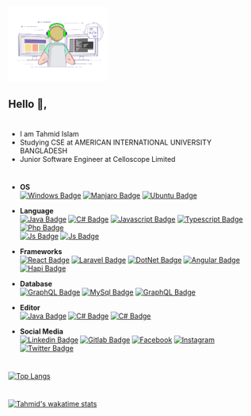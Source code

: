 
<img width="40%" src="coding-freak.gif">

## Hello 👋,

#
- I am Tahmid Islam 
- Studying CSE at AMERICAN INTERNATIONAL UNIVERSITY BANGLADESH
- Junior Software Engineer at Celloscope Limited
  
#
- **OS**</br>
[![Windows Badge](https://img.shields.io/badge/-Windows-blue?style=for-the-badge&labelColor=gray&logo=windows&logoColor=blue)](#) 
[![Manjaro Badge](https://img.shields.io/badge/-Manjaro-3C873A?style=for-the-badge&labelColor=gray&logo=manjaro&logoColor=3C873A)](#)
[![Ubuntu Badge](https://img.shields.io/badge/-Ubuntu-dd4814?style=for-the-badge&labelColor=gray&logo=ubuntu&logoColor=dd4814)](#)

- **Language**</br>
[![Java Badge](https://img.shields.io/badge/-Java-red?style=for-the-badge&labelColor=gray&logo=java&logoColor=orange)](#) 
[![C# Badge](https://img.shields.io/badge/-cSharp-blueviolet?style=for-the-badge&labelColor=gray&logo=c-sharp&logoColor=blueviolet)](#) 
[![Javascript Badge](https://img.shields.io/badge/C%2B%2B-1ca0f1?style=for-the-badge&labelColor=gray&logo=c%2B%2B&logoColor=1ca0f1)](#) 
[![Typescript Badge](https://img.shields.io/badge/-Python-007acc?style=for-the-badge&labelColor=gray&logo=Python&logoColor=007acc)](#) 
[![Php Badge](https://img.shields.io/badge/-Php-8993be?style=for-the-badge&labelColor=gray&logo=php)](#) </br>
[![Js Badge](https://img.shields.io/badge/-Javascript-F0DB4F?style=for-the-badge&labelColor=gray&logo=javascript&logoColor=F0DB4F)](#)
[![Js Badge](https://img.shields.io/badge/-Typescript-lightblue?style=for-the-badge&labelColor=gray&logo=typescript&logoColor=lightblue)](#)

- **Frameworks**</br>
[![React Badge](https://img.shields.io/badge/-react-61dbfb?style=for-the-badge&labelColor=gray&logo=react&logoColor=61dbfb)](#) 
[![Laravel Badge](https://img.shields.io/badge/-laravel-f05340?style=for-the-badge&labelColor=gray&logo=laravel&logoColor=f05340)](#) 
[![DotNet Badge](https://img.shields.io/badge/-dotnet-blueviolet?style=for-the-badge&labelColor=gray&logo=dotnet&logoColor=violet)](#) 
[![Angular Badge](https://img.shields.io/badge/-Angular-c3002f?style=for-the-badge&labelColor=gray&logo=Angular&logoColor=c3002f)](#) 
[![Hapi Badge](https://img.shields.io/badge/-hapijs-orange?style=for-the-badge&labelColor=gray&logo=hapi&logoColor=orange)](#) 

- **Database**</br>
[![GraphQL Badge](https://img.shields.io/badge/-oracle-lightblue?style=for-the-badge&labelColor=gray&logo=oracle&logoColor=red)](#)
[![MySql Badge](https://img.shields.io/badge/-mysql-00758F?style=for-the-badge&labelColor=gray&logo=mysql&logoColor=00758F)](#)
[![GraphQL Badge](https://img.shields.io/badge/-postgresql-0064a5?style=for-the-badge&labelColor=gray&logo=postgresql&logoColor=white)](#)

- **Editor**</br>
[![Java Badge](https://img.shields.io/badge/-nvim-3C873A?style=for-the-badge&labelColor=gray&logo=neovim&logoColor=3C873A)](#) 
[![C# Badge](https://img.shields.io/badge/-VSCode-blue?style=for-the-badge&labelColor=gray&logo=visual-studio-code&logoColor=blue)](#) 
[![C# Badge](https://img.shields.io/badge/-intelij_idea-lightgray?style=for-the-badge&labelColor=gray&logo=intellij-idea)](#) 

- **Social Media**</br>
[![Linkedin Badge](https://img.shields.io/badge/linkedin-royalblue?style=for-the-badge&logo=linkedin&logoColor=white)](https://www.linkedin.com/in/tahmid73/)
[![Gitlab Badge](https://img.shields.io/badge/gitlab-fca326?style=for-the-badge&logo=gitlab&logoColor=white)](https://gitlab.com/tahmid73)
[![Facebook](https://img.shields.io/badge/Facebook-blue?style=for-the-badge&logo=facebook&logoColor=white)](https://www.facebook.com/tahmid.rifat73/)
[![Instagram](https://img.shields.io/badge/Instagram-e84393?style=for-the-badge&logo=instagram&logoColor=white)](https://www.instagram.com/tahmidrifat)
[![Twitter Badge](https://img.shields.io/badge/Twitter-1ca0f1?style=for-the-badge&logo=twitter&logoColor=white)](https://twitter.com/tahmid73)

#
[![Top Langs](https://github-readme-stats.vercel.app/api/top-langs/?username=tahmid73&langs_count=6&theme=dark&layout=compact)](https://github.com/tahmid73)
# 
[![Tahmid's wakatime stats](https://github-readme-stats.vercel.app/api/wakatime?username=tahmid73&theme=dark&layout=compact)](https://github.com/tahmid73)

